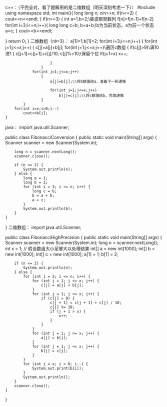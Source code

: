 c++：（不完全对，看了题解用的是二维数组（明天深刻考虑一下））
#include<iostream>
using namespace std;
int main(){
long long n;
cin>>n;
if(n<=2)
{
cout<<n<<endl;
}
if(n>=3)
{
int a=1,b=2;\\斐波那契数列 f[n]=f[n-1]+f[n-2]
for(int i=3;i<=n;i++){
long long c=b;
b=a+b;\\b为当前状态，a为前一个状态
a=c;
}
cout<<b<<endl;

}
return 0;
}
二维数组（n》=3）：
a[1]=1;b[1]=2;
for(int i=3;i<=n;i++)
    {
        for(int j=1;j<=x;j++)
            {
                c[j]=a[j]+b[j];
                for(int j=1;j<=x;j++)\\遍历c数组
                    {
                        if(c[j]>9)\\满10进1
                        {
                            c[j+1]=c[j+1]+c[j]/10;
                            c[j]%=10;\\保留个位
                            if(j+1>x)
                                x++;
                            
                        }
                    }
                for(int j=1;j<=x;j++)
                    {
                        a[j]=b[j];\\将b赋值给a，准备下一轮递推
              
                        for(int j=1;j<=x;j++)
                            b[j]=c[j];\\将c赋值给b，完成递推
                    }
            }
        for(int i=x;i>0;i--)
            cout<<b[i];
    }

java：
import java.util.Scanner;

public class FibonacciConversion {
    public static void main(String[] args) {
        Scanner scanner = new Scanner(System.in);
       
        long n = scanner.nextLong();
        scanner.close();

        if (n <= 2) {
            System.out.println(n);
        } else {
            long a = 1;
            long b = 2;
            for (int i = 3; i <= n; i++) {
                long c = b;
                b = a + b;
                a = c;
            }
            System.out.println(b);
        }
    }
} 
二维数组：
import java.util.Scanner;

public class FibonacciHighPrecision {
    public static void main(String[] args) {
        Scanner scanner = new Scanner(System.in);
        long n = scanner.nextLong();
        int x = 1;
        // 假设数组大小足够大以处理结果
        int[] a = new int[1000];
        int[] b = new int[1000];
        int[] c = new int[1000];
        a[1] = 1;
        b[1] = 2;

        if (n <= 2) {
            System.out.println(n);
        } else {
            for (int i = 3; i <= n; i++) {
                for (int j = 1; j <= x; j++) {
                    c[j] = a[j] + b[j];
                }
                for (int j = 1; j <= x; j++) {
                    if (c[j] > 9) {
                        c[j + 1] = c[j + 1] + c[j] / 10;
                        c[j] %= 10;
                        if (j + 1 > x) {
                            x++;
                        }
                    }
                }
                for (int j = 1; j <= x; j++) {
                    a[j] = b[j];
                }
                for (int j = 1; j <= x; j++) {
                    b[j] = c[j];
                }
            }
            for (int i = x; i > 0; i--) {
                System.out.print(b[i]);
            }
            System.out.println();
        }
        scanner.close();
    }
}    
